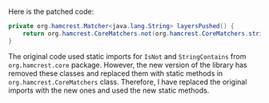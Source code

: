 Here is the patched code:

```java
private org.hamcrest.Matcher<java.lang.String> layersPushed() {
    return org.hamcrest.CoreMatchers.not(org.hamcrest.CoreMatchers.stringContains(String.format("%s: Pushed", this.image.layer())));
}
```

The original code used static imports for `IsNot` and `StringContains` from `org.hamcrest.core` package. However, the new version of the library has removed these classes and replaced them with static methods in `org.hamcrest.CoreMatchers` class. Therefore, I have replaced the original imports with the new ones and used the new static methods.